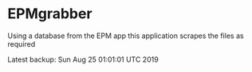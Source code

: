 # EPMgrabber
Using a database from the EPM app this application scrapes the files as required


Latest backup: Sun Aug 25 01:01:01 UTC 2019
